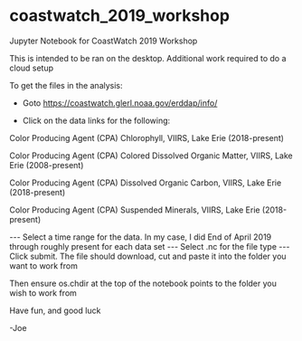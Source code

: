 # coastwatch_2019_workshop
Jupyter Notebook for CoastWatch 2019 Workshop

This is intended to be ran on the desktop. Additional work required to do a cloud setup

To get the files in the analysis:

- Goto https://coastwatch.glerl.noaa.gov/erddap/info/

- Click on the data links for the following:

Color Producing Agent (CPA) Chlorophyll, VIIRS, Lake Erie (2018-present) 

Color Producing Agent (CPA) Colored Dissolved Organic Matter, VIIRS, Lake Erie (2008-present)

Color Producing Agent (CPA) Dissolved Organic Carbon, VIIRS, Lake Erie (2018-present)

Color Producing Agent (CPA) Suspended Minerals, VIIRS, Lake Erie (2018-present)

--- Select a time range for the data. In my case, I did End of April 2019 through roughly present for each data set
--- Select .nc for the file type
--- Click submit. The file should download, cut and paste it into the folder you want to work from

Then ensure os.chdir at the top of the notebook points to the folder you wish to work from

Have fun, and good luck

-Joe
